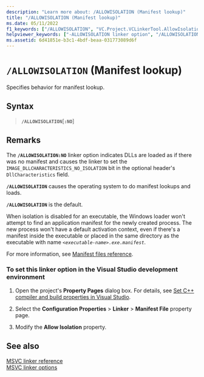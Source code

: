 ```yaml
---
description: "Learn more about: /ALLOWISOLATION (Manifest lookup)"
title: "/ALLOWISOLATION (Manifest lookup)"
ms.date: 05/11/2022
f1_keywords: ["/ALLOWISOLATION", "VC.Project.VCLinkerTool.AllowIsolation"]
helpviewer_keywords: ["-ALLOWISOLATION linker option", "/ALLOWISOLATION linker option"]
ms.assetid: 6d41851e-b3c1-4bdf-beaa-031773089d6f
---
```

# `/ALLOWISOLATION` (Manifest lookup)

Specifies behavior for manifest lookup.

## Syntax

> **`/ALLOWISOLATION`**\[**`:NO`**]

## Remarks

The **`/ALLOWISOLATION:NO`** linker option indicates DLLs are loaded as if there was no manifest and causes the linker to set the `IMAGE_DLLCHARACTERISTICS_NO_ISOLATION` bit in the optional header's `DllCharacteristics` field.

**`/ALLOWISOLATION`** causes the operating system to do manifest lookups and loads.

**`/ALLOWISOLATION`** is the default.

When isolation is disabled for an executable, the Windows loader won't attempt to find an application manifest for the newly created process. The new process won't have a default activation context, even if there's a manifest inside the executable or placed in the same directory as the executable with name *`<executable-name>.exe.manifest`*.

For more information, see [Manifest files reference](/windows/win32/SbsCs/manifest-files-reference).

### To set this linker option in the Visual Studio development environment

1. Open the project's **Property Pages** dialog box. For details, see [Set C++ compiler and build properties in Visual Studio](../working-with-project-properties.md).

1. Select the **Configuration Properties** > **Linker** > **Manifest File** property page.

1. Modify the **Allow Isolation** property.

## See also

[MSVC linker reference](linking.md)\
[MSVC linker options](linker-options.md)
